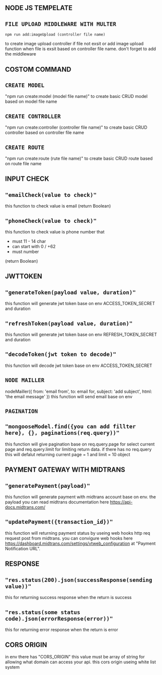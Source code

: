## **NODE JS TEMPELATE**

## **`FILE UPLOAD MIDDLEWARE WITH MULTER`**

```
npm run add:imageUpload (controller file name)
```

to create image upload controller if file not exsit or add image upload function when file is exsit based on controller file name.
don't forget to add the middleware

## **COSTOM COMMAND**

## **`CREATE MODEL`**

"npm run create:model (model file name)"
to create basic CRUD model based on model file name

## **`CREATE CONTROLLER`**

"npm run create:controller (controller file name)"
to create basic CRUD controller based on controller file name

## **`CREATE ROUTE`**

"npm run create:route (rute file name)"
to create basic CRUD route based on route file name

## **INPUT CHECK**

## **`"emailCheck(value to check)"`**

this function to check value is email (return Boolean)

## **`"phoneCheck(value to check)"`**

this function to check value is phone number that

- must 11 - 14 char
- can start with 0 / +62
- must number

(return Boolean)

## **JWTTOKEN**

## **`"generateToken(payload value, duration)"`**

this function will generate jwt token base on env ACCESS_TOKEN_SECRET and duration

## **`"refreshToken(payload value, duration)"`**

this function will generate jwt token base on env REFRESH_TOKEN_SECRET and duration

## **`"decodeToken(jwt token to decode)"`**

this function will decode jwt token base on env ACCESS_TOKEN_SECRET

## **`NODE MAILLER`**

nodeMailler({
from: 'email from',
to: email for,
subject: 'add subject',
html: 'the email message'
})
this function will send email base on env

## **`PAGINATION`**

## **`"mongooseModel.find({you can add fillter here}, {}, paginations(req.query))"`**

this function will give pagination base on req.query.page for select current page and req.query.limit for limiting return data.
if there has no req.query this will defalut returning current page = 1 and limit = 10 object

## **PAYMENT GATEWAY WITH MIDTRANS**

## **`"generatePayment(payload)"`**

this function will generate payment with midtrans account base on env.
the payload you can read midtrans documentation here https://api-docs.midtrans.com/

## **`"updatePayment({transaction_id})"`**

this function will returning payment status by useing web hooks http req request post from midtrans.
you can convigure web hooks here https://dashboard.midtrans.com/settings/vtweb_configuration at "Payment Notification URL".

## **RESPONSE**

## **`"res.status(200).json(successResponse(sending value))"`**

this for returning success response when the return is success

## **`"res.status(some status code).json(errorResponse(error))"`**

this for returning error response when the return is error

## **CORS ORIGIN**

in env there has "CORS_ORIGIN" this value must be array of string for allowing what domain can access your api.
this cors origin useing white list system
